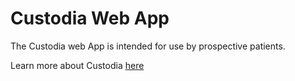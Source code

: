 # Custodia Web App

The Custodia web App is intended for use by prospective patients.

Learn more about Custodia [here](https://custodiahealth.com)